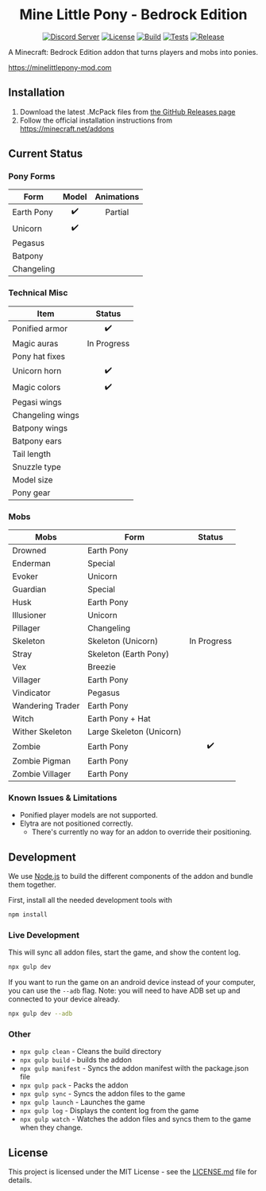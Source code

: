 <div align="center">

# Mine Little Pony - Bedrock Edition

[![Discord Server][discord-badge]][discord-link]
[![License][license-badge]][license-link]
[![Build][build-badge]][build-link]
[![Tests][tests-badge]][tests-link]
[![Release][release-badge]][release-link]

</div>

A Minecraft: Bedrock Edition addon that turns players and mobs into ponies.

https://minelittlepony-mod.com

## Installation

1. Download the latest .McPack files from [the GitHub Releases page][release-link]
2. Follow the official installation instructions from https://minecraft.net/addons

## Current Status

### Pony Forms

| Form        | Model | Animations |
|-------------|:-----:|:----------:|
| Earth Pony  |   ✔️   | Partial    |
| Unicorn     |   ✔️   |            |
| Pegasus     |       |            |
| Batpony     |       |            |
| Changeling  |       |            |

### Technical Misc

| Item             | Status      |
|------------------|:-----------:|
| Ponified armor   |      ✔️      |
| Magic auras      | In Progress |
| Pony hat fixes   |             |
| Unicorn horn     |      ✔️      |
| Magic colors     |      ✔️      |
| Pegasi wings     |             |
| Changeling wings |             |
| Batpony wings    |             |
| Batpony ears     |             |
| Tail length      |             |
| Snuzzle type     |             |
| Model size       |             |
| Pony gear        |             |

### Mobs

| Mobs             | Form                     | Status      |
|------------------|--------------------------|:-----------:|
| Drowned          | Earth Pony               |             |
| Enderman         | Special                  |             |
| Evoker           | Unicorn                  |             |
| Guardian         | Special                  |             |
| Husk             | Earth Pony               |             |
| Illusioner       | Unicorn                  |             |
| Pillager         | Changeling               |             |
| Skeleton         | Skeleton (Unicorn)       | In Progress |
| Stray            | Skeleton (Earth Pony)    |             |
| Vex              | Breezie                  |             |
| Villager         | Earth Pony               |             |
| Vindicator       | Pegasus                  |             |
| Wandering Trader | Earth Pony               |             |
| Witch            | Earth Pony + Hat         |             |
| Wither Skeleton  | Large Skeleton (Unicorn) |             |
| Zombie           | Earth Pony               |      ✔️      |
| Zombie Pigman    | Earth Pony               |             |
| Zombie Villager  | Earth Pony               |             |

### Known Issues & Limitations

- Ponified player models are not supported.
- Elytra are not positioned correctly.
  - There's currently no way for an addon to override their positioning.

## Development
We use [Node.js](https://nodejs.org/) to build the different components of the addon and bundle them together.

First, install all the needed development tools with
```bash
npm install
```

### Live Development
This will sync all addon files, start the game, and show the content log.
```bash
npx gulp dev
```

If you want to run the game on an android device instead of your computer, you can use the `--adb` flag. Note: you will need to have ADB set up and connected to your device already.
```bash
npx gulp dev --adb
```

### Other
- `npx gulp clean` - Cleans the build directory
- `npx gulp build` - builds the addon
- `npx gulp manifest` - Syncs the addon manifest wilth the package.json file
- `npx gulp pack` - Packs the addon
- `npx gulp sync` - Syncs the addon files to the game
- `npx gulp launch` - Launches the game
- `npx gulp log` - Displays the content log from the game
- `npx gulp watch` - Watches the addon files and syncs them to the game when they change.

## License
This project is licensed under the MIT License - see the [LICENSE.md](LICENSE.md) file for details.

[website-badge]: https://img.shields.io/badge/website-minelittlepony--mod.com-blue
[website-link]: https://minelittlepony-mod.com

[license-badge]: https://img.shields.io/github/license/Tschrock/MineLittlePony-Bedrock
[license-link]: https://github.com/Tschrock/MineLittlePony-Bedrock/blob/master/LICENSE

[release-badge]: https://img.shields.io/github/v/release/Tschrock/MineLittlePony-Bedrock?label=latest%20release
[release-link]: https://github.com/Tschrock/MineLittlePony-Bedrock/releases/latest

[discord-badge]: https://img.shields.io/discord/182490536119107584?color=blueviolet&logo=discord&logoColor=white
[discord-link]: https://discord.gg/HbJSFyu

[build-badge]: https://img.shields.io/github/actions/workflow/status/Tschrock/MineLittlePony-Bedrock/build.yml?branch=main
[build-link]: https://github.com/Tschrock/MineLittlePony-Bedrock/actions

[tests-badge]: https://img.shields.io/github/actions/workflow/status/Tschrock/MineLittlePony-Bedrock/test.yml?branch=main&label=tests
[tests-link]: https://github.com/Tschrock/MineLittlePony-Bedrock/actions
